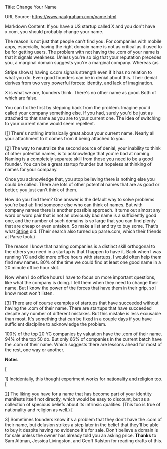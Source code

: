 Title: Change Your Name

URL Source: https://www.paulgraham.com/name.html

Markdown Content:
If you have a US startup called X and you don't have x.com, you should probably change your name.

The reason is not just that people can't find you. For companies with mobile apps, especially, having the right domain name is not as critical as it used to be for getting users. The problem with not having the .com of your name is that it signals weakness. Unless you're so big that your reputation precedes you, a marginal domain suggests you're a marginal company. Whereas (as

Stripe shows) having x.com signals strength even if it has no relation to what you do.
Even good founders can be in denial about this. Their denial derives from two very powerful forces: identity, and lack of imagination.

X is what we _are_, founders think. There's no other name as good. Both of which are false.

You can fix the first by stepping back from the problem. Imagine you'd called your company something else. If you had, surely you'd be just as attached to that name as you are to your current one. The idea of switching to your current name would seem repellent.

[[1](https://www.paulgraham.com/name.html#f1n)]
There's nothing intrinsically great about your current name. Nearly all your attachment to it comes from it being attached to you.

[[2](https://www.paulgraham.com/name.html#f1n)]
The way to neutralize the second source of denial, your inability to think of other potential names, is to acknowledge that you're bad at naming. Naming is a completely separate skill from those you need to be a good founder. You can be a great startup founder but hopeless at thinking of names for your company.

Once you acknowledge that, you stop believing there is nothing else you could be called. There are lots of other potential names that are as good or better; you just can't think of them.

How do you find them? One answer is the default way to solve problems you're bad at: find someone else who can think of names. But with company names there is another possible approach. It turns out almost any word or word pair that is not an obviously bad name is a sufficiently good one, and the number of such domains is so large that you can find plenty that are cheap or even untaken. So make a list and try to buy some. That's what [Stripe](http://www.quora.com/How-did-Stripe-come-up-with-its-name?share=1) did. (Their search also turned up parse.com, which their friends at Parse took.)

The reason I know that naming companies is a distinct skill orthogonal to the others you need in a startup is that I happen to have it. Back when I was running YC and did more office hours with startups, I would often help them find new names. 80% of the time we could find at least one good name in a 20 minute office hour slot.

Now when I do office hours I have to focus on more important questions, like what the company is doing. I tell them when they need to change their name. But I know the power of the forces that have them in their grip, so I know most won't listen.

[[3](https://www.paulgraham.com/name.html#f1n)]
There are of course examples of startups that have succeeded without having the .com of their name. There are startups that have succeeded despite any number of different mistakes. But this mistake is less excusable than most. It's something that can be fixed in a couple days if you have sufficient discipline to acknowledge the problem.

100% of the top 20 YC companies by valuation have the .com of their name. 94% of the top 50 do. But only 66% of companies in the current batch have the .com of their name. Which suggests there are lessons ahead for most of the rest, one way or another.

**Notes**

[

1] Incidentally, this thought experiment works for [nationality and religion](https://www.paulgraham.com/identity.html) too.
[

2] The liking you have for a name that has become part of your identity manifests itself not directly, which would be easy to discount, but as a collection of specious beliefs about its intrinsic qualities. (This too is true of nationality and religion as well.)
[

3] Sometimes founders know it's a problem that they don't have the .com of their name, but delusion strikes a step later in the belief that they'll be able to buy it despite having no evidence it's for sale. Don't believe a domain is for sale unless the owner has already told you an asking price.
**Thanks** to Sam Altman, Jessica Livingston, and Geoff Ralston for reading drafts of this.

